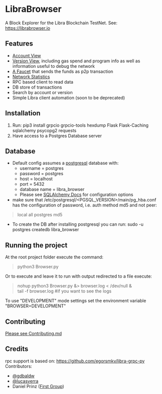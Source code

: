 # LibraBrowser
A Block Explorer for the Libra Blockchain TestNet. See: https://librabrowser.io

## Features
* [Account View](https://librabrowser.io/account/e945eec0f64069d4f171d394aa27881fabcbd3bb6bcc893162e60ad3d6c9feec) 
* [Version View](https://librabrowser.io/version/1), including gas spend and program info as well as information useful to debug the network
* [A Faucet](https://librabrowser.io/faucet) that sends the funds as p2p transaction
* [Network Statistics](https://librabrowser.io/stats)
* RPC based client to read data
* DB store of transactions
* Search by account or version
* Simple Libra client automation (soon to be deprecated)

## Installation
1. Run: pip3 install grpcio grpcio-tools hexdump Flask Flask-Caching sqlalchemy psycopg2 requests
2. Have access to a Postgres Database server

## Database
* Default config assumes a [postgresql](https://wiki.postgresql.org/wiki/Main_Page) database with:
    * username = postgres
    * password = postgres
    * host = localhost
    * port = 5432
    * database name = libra_browser
    * Please see [SQLAlchemy Docs](https://docs.sqlalchemy.org/en/13/core/engines.html) for configuration options
* make sure that /etc/postgresql/<PGSQL_VERSION>/main/pg_hba.conf has the configuration of password, i.e. auth method md5 and not peer:
> local   all             postgres                                md5
* To create the DB after installing postgresql you can run: sudo -u postgres createdb libra_browser

## Running the project
At the root project folder execute the command:
> python3 Browser.py

Or to execute and leave it to run with output redirected to a file execute:
> nohup python3 Browser.py &> browser.log < /dev/null &  
> tail -f browser.log     #if you want to see the logs

To use "DEVELOPMENT" mode settings set the environment variable "BROWSER=DEVELOPMENT" 

## Contributing
[Please see Contributing.md](https://github.com/Disk1n/LibraBrowser/blob/master/CONTRIBUTING.md)

## Credits
rpc support is based on: https://github.com/egorsmkv/libra-grpc-py  
Contributors: 
- [@gdbaldw](https://github.com/gdbaldw) 
- [@lucasverra](https://github.com/lucasverra) 
- Daniel Prinz ([First Group](https://firstdag.com))

